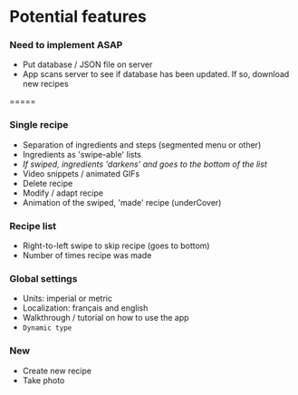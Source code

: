 # Potential features

### Need to implement ASAP
- Put database / JSON file on server
- App scans server to see if database has been updated. If so, download new recipes

=====

### Single recipe
- Separation of ingredients and steps (segmented menu or other)
- Ingredients as 'swipe-able' lists
- _If swiped, ingredients 'darkens' and goes to the bottom of the list_
- Video snippets / animated GIFs
- Delete recipe
- Modify / adapt recipe
- Animation of the swiped, 'made' recipe (underCover)

### Recipe list
- Right-to-left swipe to skip recipe (goes to bottom)
- Number of times recipe was made

### Global settings
- Units: imperial or metric
- Localization: français and english
- Walkthrough / tutorial on how to use the app
- `Dynamic type`

### New
- Create new recipe
- Take photo

